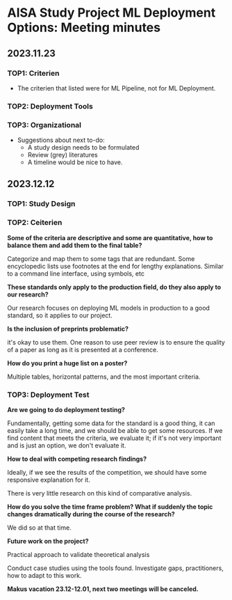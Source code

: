 # AISA Study Project ML Deployment Options: Meeting minutes

## 2023.11.23

### TOP1: Criterien

* The criterien that listed were for ML Pipeline, not for ML Deployment.

### TOP2: Deployment Tools

### TOP3: Organizational

* Suggestions about next to-do:
  * A study design needs to be formulated
  * Review (grey) literatures
  * A timeline would be nice to have.

## 2023.12.12

### TOP1: Study Design

### TOP2: Ceiterien

**Some of the criteria are descriptive and some are quantitative, how to balance them and add them to the final table?**

Categorize and map them to some tags that are redundant. Some encyclopedic lists use footnotes at the end for lengthy explanations. Similar to a command line interface, using symbols, etc

**These standards only apply to the production field, do they also apply to our research?**

Our research focuses on deploying ML models in production to a good standard, so it applies to our project.

**Is the inclusion of preprints problematic?**

it's okay to use them. One reason to use peer review is to ensure the quality of a paper as long as it is presented at a conference.

**How do you print a huge list on a poster?**

Multiple tables, horizontal patterns, and the most important criteria.

### TOP3: Deployment Test

**Are we going to do deployment testing?**

Fundamentally, getting some data for the standard is a good thing, it can easily take a long time, and we should be able to get some resources. If we find content that meets the criteria, we evaluate it; if it's not very important and is just an option, we don't evaluate it.

**How to deal with competing research findings?**

Ideally, if we see the results of the competition, we should have some responsive explanation for it.

There is very little research on this kind of comparative analysis.

**How do you solve the time frame problem? What if suddenly the topic changes dramatically during the course of the research?**

We did so at that time.

**Future work on the project?**

Practical approach to validate theoretical analysis

Conduct case studies using the tools found. Investigate gaps, practitioners, how to adapt to this work.

**Makus vacation 23.12-12.01, next two meetings will be canceled.**
